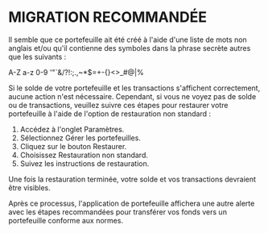 # MIGRATION RECOMMANDÉE

Il semble que ce portefeuille ait été créé à l'aide d'une liste de mots non anglais et/ou qu'il contienne des symboles dans la phrase secrète autres que les suivants :

A-Z a-z 0-9 '"`&/?!:;.,~*$=+-{}<>\_#@|%

Si le solde de votre portefeuille et les transactions s'affichent correctement, aucune action n'est nécessaire. Cependant, si vous ne voyez pas de solde ou de transactions, veuillez suivre ces étapes pour restaurer votre portefeuille à l'aide de l'option de restauration non standard :

1. Accédez à l'onglet Paramètres.
2. Sélectionnez Gérer les portefeuilles.
3. Cliquez sur le bouton Restaurer.
4. Choisissez Restauration non standard.
5. Suivez les instructions de restauration.

Une fois la restauration terminée, votre solde et vos transactions devraient être visibles.

Après ce processus, l'application de portefeuille affichera une autre alerte avec les étapes recommandées pour transférer vos fonds vers un portefeuille conforme aux normes.